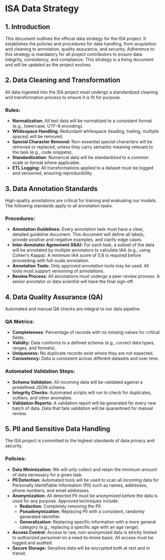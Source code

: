 # ISA Data Strategy

## 1. Introduction

This document outlines the official data strategy for the ISA project. It establishes the policies and procedures for data handling, from acquisition and cleaning to annotation, quality assurance, and security. Adherence to this strategy is mandatory for all project contributors to ensure data integrity, consistency, and compliance. This strategy is a living document and will be updated as the project evolves.

## 2. Data Cleaning and Transformation

All data ingested into the ISA project must undergo a standardized cleaning and transformation process to ensure it is fit for purpose.

### Rules:
- **Normalization:** All text data will be normalized to a consistent format (e.g., lowercase, UTF-8 encoding).
- **Whitespace Handling:** Redundant whitespace (leading, trailing, multiple spaces) will be removed.
- **Special Character Removal:** Non-essential special characters will be removed or replaced, unless they carry semantic meaning relevant to the task (e.g., code snippets).
- **Standardization:** Numerical data will be standardized to a common scale or format where applicable.
- **ETL Logging:** All transformations applied to a dataset must be logged and versioned, ensuring reproducibility.

## 3. Data Annotation Standards

High-quality annotations are critical for training and evaluating our models. The following standards apply to all annotation tasks.

### Procedures:
- **Annotation Guidelines:** Every annotation task must have a clear, detailed guideline document. This document will define all labels, provide positive and negative examples, and clarify edge cases.
- **Inter-Annotator Agreement (IAA):** For each task, a subset of the data will be annotated by multiple annotators to calculate IAA (e.g., using Cohen's Kappa). A minimum IAA score of 0.8 is required before proceeding with full-scale annotation.
- **Annotation Tools:** Only approved annotation tools may be used. All tools must support versioning of annotations.
- **Review Process:** All annotations must undergo a peer-review process. A senior annotator or data scientist will have the final sign-off.

## 4. Data Quality Assurance (QA)

Automated and manual QA checks are integral to our data pipeline.

### QA Metrics:
- **Completeness:** Percentage of records with no missing values for critical fields.
- **Validity:** Data conforms to a defined schema (e.g., correct data types, ranges, and formats).
- **Uniqueness:** No duplicate records exist where they are not expected.
- **Consistency:** Data is consistent across different datasets and over time.

### Automated Validation Steps:
- **Schema Validation:** All incoming data will be validated against a predefined JSON schema.
- **Integrity Checks:** Automated scripts will run to check for duplicates, outliers, and other anomalies.
- **Validation Reports:** A validation report will be generated for every new batch of data. Data that fails validation will be quarantined for manual review.

## 5. PII and Sensitive Data Handling

The ISA project is committed to the highest standards of data privacy and security.

### Policies:
- **Data Minimization:** We will only collect and retain the minimum amount of data necessary for a given task.
- **PII Detection:** Automated tools will be used to scan all incoming data for Personally Identifiable Information (PII) such as names, addresses, phone numbers, and email addresses.
- **Anonymization:** All detected PII must be anonymized before the data is used for any purpose. Approved techniques include:
    - **Redaction:** Completely removing the PII.
    - **Pseudonymization:** Replacing PII with a consistent, randomly generated identifier.
    - **Generalization:** Replacing specific information with a more general category (e.g., replacing a specific age with an age range).
- **Access Control:** Access to raw, non-anonymized data is strictly limited to authorized personnel on a need-to-know basis. All access must be logged and audited.
- **Secure Storage:** Sensitive data will be encrypted both at rest and in transit.